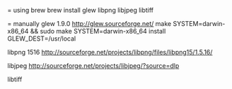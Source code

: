 = using brew
brew install glew libpng libjpeg libtiff

= manually
glew 1.9.0 http://glew.sourceforge.net/
    make SYSTEM=darwin-x86_64 && sudo make SYSTEM=darwin-x86_64 install GLEW_DEST=/usr/local

libpng 1516 http://sourceforge.net/projects/libpng/files/libpng15/1.5.16/

libjpeg http://sourceforge.net/projects/libjpeg/?source=dlp

libtiff

